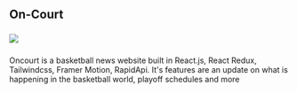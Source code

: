 ## On-Court

###

<img src="https://github.com/Suralmk/On-Court/blob/main/src/assets/best-basketball-collage-design.jpg">

###

<p> Oncourt is a basketball news website built in React.js, React Redux, Tailwindcss, Framer Motion, RapidApi. It's features are an update on what is happening in the basketball world, playoff schedules and more
</p>
